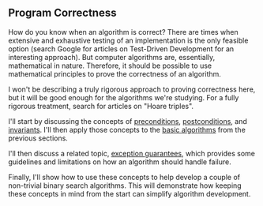 ## Program Correctness

How do you know when an algorithm is correct?
There are times when extensive and exhaustive testing
of an implementation is the only feasible option
(search Google for articles on Test-Driven Development
for an interesting approach).
But computer algorithms are, essentially, mathematical in nature.
Therefore, it should be possible to use mathematical principles
to prove the correctness of an algorithm.

I won't be describing a truly rigorous approach to proving correctness here,
but it will be good enough for the algorithms we're studying.
For a fully rigorous treatment, search for articles
on "Hoare triples".

I'll start by discussing the concepts of [preconditions](preconditions.md),
[postconditions](postconditions.md), and [invariants](invariants).
I'll then apply those concepts
to the [basic algorithms](basic-algorithms-correctness.md)
from the previous sections.

I'll then discuss a related topic, [exception guarantees](exception-guarantees.md),
which provides some guidelines and limitations on how
an algorithm should handle failure.

Finally, I'll show how to use these concepts to help
develop a couple of non-trivial binary search algorithms.
This will demonstrate how keeping these concepts in mind
from the start can simplify algorithm development.
